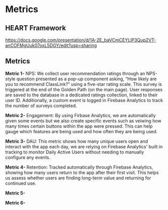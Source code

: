 # Metrics
## HEART Framework
https://docs.google.com/presentation/d/1A-2E_baVCmCEYLlP3Qup2VT-anCOFMgUuk07oxL5DGY/edit?usp=sharing 
## Metrics
**Metric 1-** NPS: We collect user recommendation ratings through an NPS-style question presented as a pop-up component asking, “How likely are you to recommend ClassLink?” using a five-star rating scale. This survey is triggered at the end of the Golden Path (on the main page). User responses are saved to the database in a dedicated ratings collection, linked to their user ID. Additionally, a custom event is logged in Firebase Analytics to track the number of surveys completed.  

**Metric 2-** Engagement: By using Firbase Analytics, we are automatically given some events but we also create specific events such as veiwing how many times certain buttons within the app were pressed. This can help gauge which features are being used and how often they are being used.  

**Metric 3-** DAU: This metric shows how many unique users open and interact with the app each day, we are relying on Firebase Analytics' built in tracking to monitor Daily Active Users without needing to manually configure any events.   

**Metric 4-** Retention: Tracked automatically through Firebase Analytics, showing how many users return to the app after their first visit. This helps us assess whether users are finding long-term value and returning for continued use. 

**Metric 5-**  

**Metric 6-**   
 
